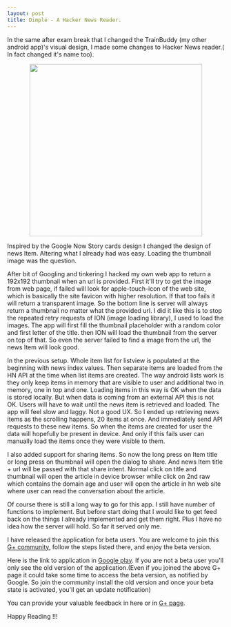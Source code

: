 ```yaml
---
layout: post
title: Dimple - A Hacker News Reader.
---
```


In the same after exam break that I changed the TrainBuddy (my other android app)'s visual design, I made some changes to Hacker News reader.( In fact changed it's name too).

<div align="center"><img src="{{ site.baseurl }}/assets/dimple.png" style="width: 400px;"></div>

Inspired by the Google Now Story cards design I changed the design of news Item. Altering what I already had was easy. Loading the thumbnail image was the question.

After bit of Googling and tinkering I hacked my own web app to return a 192x192 thumbnail when an url is provided. First it'll try to get the image from web page, if failed will look for apple-touch-icon of the web site, which is basically the site favicon with higher resolution. If that too fails it will return a transparent image. So the bottom line is server will always return a thumbnail no matter what the provided url. I did it like this is to stop the repeated retry requests of ION (image loading library), I used to load the images. The app will first fill the thumbnail placeholder with a random color and first letter of the title. then ION will load the thumbnail from the server on top of that. So even the server failed to find a image from the url, the news Item will look good.

In the previous setup. Whole item list for listview is populated at the beginning with news index values. Then separate items are loaded from the HN API at the time when list items are created. The way android lists work is they only keep items in memory that are visible to user and additional two in memory, one in top and one. Loading items in this way is OK when the data is stored locally. But when data is coming from an external API this is not OK. Users will have to wait until the news item is retrieved and loaded. The app will feel slow and laggy. Not a good UX. So I ended up retrieving news items as the scrolling happens, 20 items at once. And immediately send API requests to these new items. So when the items are created for user the data will hopefully be present in device. And only if this fails user can manually load the items once they were visible to them.

I also added support for sharing items. So now the long press on Item title or long press on thumbnail will open the dialog to share. And news Item title + url will be passed with that share intent. Normal click on title and thumbnail will open the article in device browser while click on 2nd raw which contains the domain age and user will open the article in hn web site where user can read the conversation about the article.

Of course there is still a long way to go for this app. I still have number of functions to implement. But before start doing that I would like to get feed back on the things I already implemented and get them right. Plus I have no idea how the server will hold. So far it served only me.

I have released the application for beta users. You are welcome to join this [G+ community](https://plus.google.com/communities/118167818139031156233), follow the steps listed there, and enjoy the beta version.

Here is the link to application in [Google play](https://play.google.com/store/apps/details?id=com.kasungamlath.hackernews). If you are not a beta user you'll only see the old version of the application.(Even if you joined the above G+ page it could take some time to access the beta version, as notified by Google. So join the community install the old version and once your beta state is activated, you'll get an update notification)

You can provide your valuable feedback in here or in [G+ page](https://plus.google.com/communities/118167818139031156233).

Happy Reading !!!
